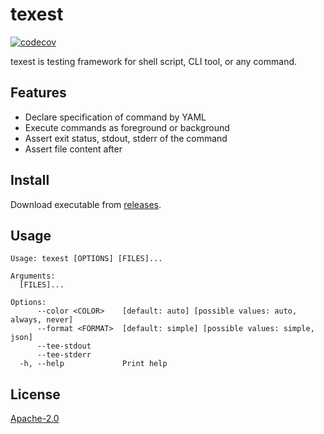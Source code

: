 # texest

[![codecov](https://codecov.io/gh/autopp/texest/graph/badge.svg?token=TMBNHI2I9F)](https://codecov.io/gh/autopp/texest)

texest is testing framework for shell script, CLI tool, or any command.

## Features

- Declare specification of command by YAML
- Execute commands as foreground or background
- Assert exit status, stdout, stderr of the command
- Assert file content after

## Install

Download executable from [releases](https://github.com/autopp/texest/releases).

## Usage

```
Usage: texest [OPTIONS] [FILES]...

Arguments:
  [FILES]...

Options:
      --color <COLOR>    [default: auto] [possible values: auto, always, never]
      --format <FORMAT>  [default: simple] [possible values: simple, json]
      --tee-stdout       
      --tee-stderr       
  -h, --help             Print help
```

## License

[Apache-2.0](LICENSE)
